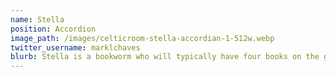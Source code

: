 ```yaml
---
name: Stella
position: Accordion
image_path: /images/celticroom-stella-accordian-1-512w.webp
twitter_username: marklchaves
blurb: Stella is a bookworm who will typically have four books on the go.
---
```

